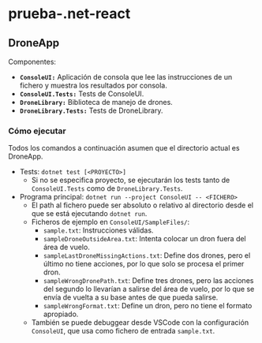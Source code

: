 # prueba-.net-react

## DroneApp

Componentes:
* **`ConsoleUI:`** Aplicación de consola que lee las instrucciones de un fichero y muestra los resultados por consola.
* **`ConsoleUI.Tests:`** Tests de ConsoleUI.
* **`DroneLibrary:`** Biblioteca de manejo de drones.
* **`DroneLibrary.Tests:`** Tests de DroneLibrary.

### Cómo ejecutar
Todos los comandos a continuación asumen que el directorio actual es DroneApp.
* Tests: `dotnet test [<PROYECTO>]`
    * Si no se especifica proyecto, se ejecutarán los tests tanto de `ConsoleUI.Tests` como de `DroneLibrary.Tests`.
* Programa principal: `dotnet run --project ConsoleUI -- <FICHERO>`
    * El path al fichero puede ser absoluto o relativo al directorio desde el que se está ejecutando `dotnet run`.
    * Ficheros de ejemplo en `ConsoleUI/SampleFiles/`:
        * `sample.txt`: Instrucciones válidas.
        * `sampleDroneOutsideArea.txt`: Intenta colocar un dron fuera del área de vuelo.
        * `sampleLastDroneMissingActions.txt`: Define dos drones, pero el último no tiene acciones, por lo que solo se procesa el primer dron.
        * `sampleWrongDronePath.txt`: Define tres drones, pero las acciones del segundo lo llevarían a salirse del área de vuelo, por lo que se envía de vuelta a su base antes de que pueda salirse.
        * `sampleWrongFormat.txt`: Define un dron, pero no tiene el formato apropiado.
    * También se puede debuggear desde VSCode con la configuración `ConsoleUI`, que usa como fichero de entrada `sample.txt`.